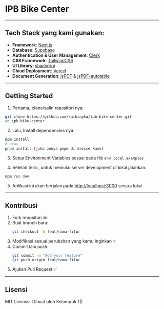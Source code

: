 # IPB Bike Center

---

## Tech Stack yang kami gunakan:

- **Framework**: [Next.js](https://nextjs.org/)
- **Database**: [Supabase](https://supabase.com)
- **Authentication & User Management**: [Clerk](https://clerk.com)
- **CSS Framework**: [TailwindCSS](https://tailwindcss.com/)
- **UI Library**: [shadcn/ui](https://ui.shadcn.com/)
- **Cloud Deployment**: [Vercel](https://vercel.com/)
- **Document Generation**: [jsPDF](https://www.npmjs.com/package/jspdf) & [jsPDF-autotable](https://www.npmjs.com/package/jspdf-autotable)

---

## Getting Started

1. Pertama, clone/salin repositori nya:

```bash
git clone https://github.com/raihanpka/ipb-bike-center.git
cd ipb-bike-center
```

2. Lalu, Install dependencies nya:

```bash
npm install
# atau
pnpm install (jika punya pnpm di device kamu)
```

3. Setup Environment Variables sesuai pada file `env.local.examples`

4. Setelah terisi, untuk memulai server development di lokal jalankan:

```bash
npm run dev
```

5. Aplikasi ini akan berjalan pada [http://localhost:3000](http://localhost:3000) secara lokal

---

## Kontribusi

1. Fork repositori ini
2. Buat branch baru:
   ```bash
   git checkout -b feat/nama-fitur
   ```
3. Modifikasi sesuai perubahan yang kamu inginkan ✨
4. Commit lalu push:
   ```bash
   git commit -m "Add your feature"
   git push origin feat/nama-fitur
   ```
5. Ajukan Pull Request ✅

---

## Lisensi

MIT License. Dibuat oleh Kelompok 1✌️
